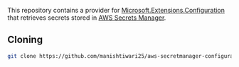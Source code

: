 

This repository contains a provider for [Microsoft.Extensions.Configuration](https://www.nuget.org/packages/Microsoft.Extensions.Configuration/) that retrieves secrets stored in [AWS Secrets Manager](https://aws.amazon.com/secrets-manager/).

## Cloning

```sh
git clone https://github.com/manishtiwari25/aws-secretmanager-configuration-extension.git
```
